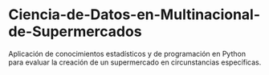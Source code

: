 # Ciencia-de-Datos-en-Multinacional-de-Supermercados
Aplicación de conocimientos estadísticos y de programación en Python para evaluar la creación de un supermercado en circunstancias específicas.
